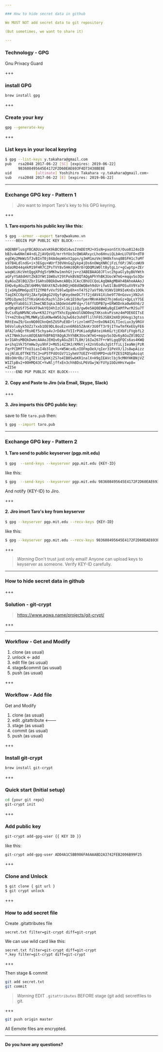 ```yaml
---

### How to hide secret data in github

We MUST NOT add secret data to git repository

(But sometimes, we want to share it)

---
```


### Technology - GPG

Gnu Privacy Guard

+++

### install GPG

```bash
brew install gpg
```

+++

### Create your key

```bash
gpg --generate-key
```

+++

### List keys in your local keyring


```bash
$ gpg --list-keys y.takahara@gmail.com
pub   rsa2048 2017-06-22 [SC] [expires: 2019-06-22]
      983608495645E4172F2D60EAE693F4D73438BE8E
uid           [ultimate] Yoshihiro Takahara <y.takahara@gmail.com>
sub   rsa2048 2017-06-22 [E] [expires: 2019-06-22]
```

---

### Exchange GPG key - Pattern 1

> Jiro want to import Taro's key to his GPG keyring.

+++

#### 1. Taro exports his public key like this:

```bash
$ gpg --armor --export taro@wakumo.vn
-----BEGIN PGP PUBLIC KEY BLOCK-----

mQENBFlusgYBCADUcwVxK9kBC9Dd14wsIVmDEtMJ+XSsN+pxonStV/Ouo8124oID
bB3v4w6NmlW4+dLZjAVQoVQ/mrrhYUo3cQWUARxycLho6HnuiQLbAnLU7UFO+dT0
egEWy2MmWz5f3vBInT0j84AdepW4xV2ppn/g3mM1mzVmj9H8kfnnq8BSFH1c7oMf
x97B4LdlndG+i+3EGgu+WUrf30VHnGqZykp4jDs6nOWqXNRCjFzLf6P/JNlcoWU9
bdaURD44q4kM19FHR7CZPsTVY8v5HHz0QRr0rQDQMiW0lt8ytgL1r+gCwptp+ZEr
waqWiiKcVmtQgqXPdg5rbMKhw1mnhGtjv+z3ABEBAAG0JFlvc2hpaGlybyBUYWth
aGFyYSA8dHVtZkB3YWt1bW8uY29tPokBVAQTAQgAPhYhBK3UocW7mG+mqqvSo3Qv
6yAGuZ8lBQJZbrIGAhsDBQkDwmcABQsJCAcCBhUICQoLAgQWAgMBAh4BAheAAAoJ
EHQv6yAGuZ8l6HMH/0AhXtNZv8dHDjHO8dOWQBeh9dUrifwU1lBo8POSuXV9Ya79
IjxGHyDMmGpzETIZfM8fvVxfS9lwQp8h+nT47527aVf90/XSNVIOR9IeKnEv1OOk
TaqIKCC0pYUjZAxfpQAgG2VQyfqKeydmeDC7tf2jdAV41Xibe9T70nGovxjXN2ut
SPDiQymo51TYKsGKn6cRazhlZd+i4k1ES9ofpmrMRnK40H27hjm6oGz+QpLsY7SE
HOMyVYabEGi3lZmeCND3qkaJAQdeUdaMFdg+/l6ffUDPB7p+ERWODnka0w66h6/2
grDKqKUSf754kXF9wkYQ34hIzCXl1GjiiQ/gw0e5AQ0EWW6yBgEIAMfPwrMJSu7T
9vCsdSpNMVNCs6w+K92JYspYTkhcEppWxUlGNO0eq7XKsokvPzsmz4mPOE6OITsE
lY+mZt0xq7MLMWKy1EuKNw4W56JqJwE6z3uh0TlilhF8SJSBX2mXDjKHxgi3gtss
RRtEowZ9/GxoNQ00IknQmSZUSPuE8DrlriznlmHTZ+n9xON4IXLTIecLux3y9RGV
b6Volu6yk5UZz7xxb1OE9DL8ouEzxn6R6b5ZAnKr3U0fT3r9jITnwTmfKeEUyFE6
8FA2lnNQrfRsHEf5chya4vJrDdAxfVIIrPUKiadgRAteiHkKG/tjEXbFiFVgbfL2
vkI7Nmk3unsAEQEAAYkBPAQYAQgAJhYhBK3UocW7mG+mqqvSo3Qv6yAGuZ8lBQJZ
brIGAhsMBQkDwmcAAAoJEHQv6yAGuZ8l7L8H/16Iw267F+rWtLgqQFQCs6as4KWQ
a+ihq1Vk75YmHw3yu9hFJ+MU5i4Z3HJ/KMktj+X2nVEoduJgStffiLjIeaNmjPzR
FqrPCDMfTfnU3iasI4b3lqc7u+W5WcxdLnIOFmpOeX/qIer31PeVX/1Js8wpAizz
usjNl8L0TfKET5C3+oP5TPdOtGV711yhmV7UEZY+VEhMPD+obfFZE5IRQSpAoiqt
8BsOHrOb/JlgTEtiC5pkKjZS7o4IB0SwbKR1nalX+H9gIEAVclbj9cMNYHKBNjVZ
WIZlpBv2+0OHMQ43C+YwNljffxEn3chhBDsLP6VGwjW/FUYp1bDzHHsYwp8=
=ZISe
-----END PGP PUBLIC KEY BLOCK-----
```

#### 2. Copy and Paste to Jiro (via Email, Skype, Slack)

+++

#### 3. Jiro imports this GPG public key:

save to file `taro.pub` then:

```bash
$ gpg --import taro.pub
```

---

### Exchange GPG key - Pattern 2

#### 1. Taro send to public keyserver (pgp.mit.edu)


```bash
$ gpg  --send-keys --keyserver pgp.mit.edu {KEY-ID}
```

like this:

```bash
$ gpg  --send-keys --keyserver pgp.mit.edu 983608495645E4172F2D60EAE693F4D73438BE8E
```

And notify {KEY-ID} to Jiro.

+++

#### 2. Jiro imort Taro's key from keyserver


```bash
$ gpg --keyserver pgp.mit.edu --recv-keys {KEY-ID}
```

like this:

```bash
$ gpg --keyserver pgp.mit.edu --recv-keys 983608495645E4172F2D60EAE693F4D73438BE8E
```

+++


> *Warning*
> Don't trust just only email!
> Anyone can upload keys to keyserver as someone.
> Verify KEY-ID carefully.

---

### How to hide secret data in github

+++

### Solution - git-crypt

> https://www.agwa.name/projects/git-crypt/

+++

---

### Workflow - Get and Modify

1. clone  (as usual)
2. unlock <- add
3. edit file (as usual)
4. stage&commit (as usual)
5. push   (as usual)

+++

### Workflow - Add file

Get and Modify

1. clone  (as usual)
2. edit .gitattribute <---
3. stage  (as usual)
3. commit (as usual)
4. push   (as usual)

+++

### Install git-crypt

```bash
brew install git-crypt
```

+++

### Quick start (Initial setup)

```bash
cd {your git repo}
git-crypt init
```

+++

### Add public key

```bash
git-crypt add-gpg-user {{ KEY ID }}
```

like this:

```
git-crypt add-gpg-user ADD4A1C5BB986FA6AAABD2A3742FEB2006B99F25
```

+++

### Clone and Unlock

```bash
$ git clone { git url }
$ git crypt unlock
```

+++

### How to add secret file


Create .gitattributes file

```bash:.gitattributes
secret.txt filter=git-crypt diff=git-crypt
```

We can use wild card like this:

```bash:.gitattributes
secret.txt filter=git-crypt diff=git-crypt
*.key filter=git-crypt diff=git-crypt
```

+++

Then stage & commit

```bash
git add secret.txt
git commit
```

> *Warning*
> EDIT `.gitattributes` BEFORE stage (git add) secretfiles to git.

+++

```bash
git push origin master
```

All Eemote files are encrypted.

---

#### Do you have any questions?
